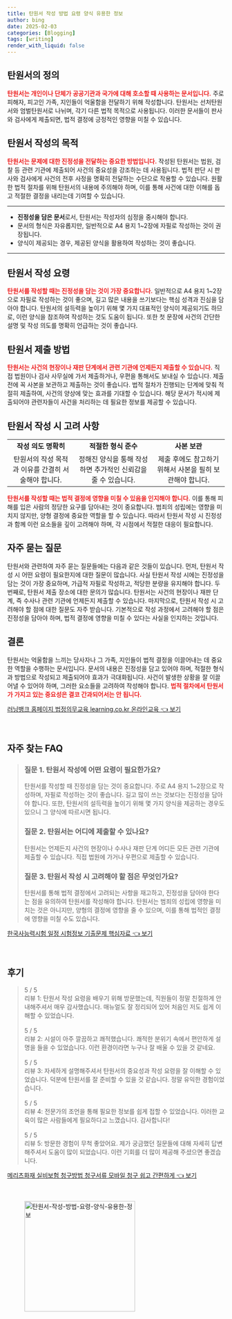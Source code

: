 ```yaml
---
title: 탄원서 작성 방법 요령 양식 유용한 정보
author: bing
date: 2025-02-03
categories: [Blogging]
tags: [writing]
render_with_liquid: false
---
```



<h2 id='탄원서의 정의'>탄원서의 정의</h2>

<p><b><span style="color: #ee2323;">탄원서는 개인이나 단체가 공공기관과 국가에 대해 호소할 때 사용하는 문서입니다.</span></b> 주로 피해자, 피고인 가족, 지인들이 억울함을 전달하기 위해 작성합니다. 탄원서는 선처탄원서와 엄벌탄원서로 나뉘며, 각기 다른 법적 목적으로 사용됩니다. 이러한 문서들이 판사와 검사에게 제출되면, 법적 결정에 긍정적인 영향을 미칠 수 있습니다.</p>

<h2 id='탄원서 작성의 목적'>탄원서 작성의 목적</h2>

<p><b><span style="color: #ee2323;">탄원서는 문제에 대한 진정성을 전달하는 중요한 방법입니다.</span></b> 작성된 탄원서는 법원, 검찰 등 관련 기관에 제출되어 사건의 중요성을 강조하는 데 사용됩니다. 법적 판단 시 판사와 검사에게 사건의 전후 사정을 명확히 전달하는 수단으로 작용할 수 있습니다. 원활한 법적 절차를 위해 탄원서의 내용에 주의해야 하며, 이를 통해 사건에 대한 이해를 돕고 적절한 결정을 내리는데 기여할 수 있습니다.</p>

<hr />

<ul>
    <li><b>진정성을 담은 문서</b>로서, 탄원서는 작성자의 심정을 중시해야 합니다.</li>
    <li>문서의 형식은 자유롭지만, 일반적으로 A4 용지 1~2장에 자필로 작성하는 것이 권장됩니다.</li>
    <li>양식이 제공되는 경우, 제공된 양식을 활용하여 작성하는 것이 좋습니다.</li>
</ul>

<hr />

<h2 id='탄원서 작성 요령'>탄원서 작성 요령</h2>

<p><b><span style="color: #ee2323;">탄원서를 작성할 때는 진정성을 담는 것이 가장 중요합니다.</span></b> 일반적으로 A4 용지 1~2장으로 자필로 작성하는 것이 좋으며, 길고 많은 내용을 쓰기보다는 핵심 성격과 진심을 담아야 합니다. 탄원서의 설득력을 높이기 위해 몇 가지 대표적인 양식이 제공되기도 하므로, 이런 양식을 참조하여 작성하는 것도 도움이 됩니다. 또한 첫 문장에 사건의 간단한 설명 및 작성 의도를 명확히 언급하는 것이 좋습니다.</p>

<h2 id='탄원서 제출 방법'>탄원서 제출 방법</h2>

<p><b><span style="color: #ee2323;">탄원서는 사건의 현장이나 재판 단계에서 관련 기관에 언제든지 제출할 수 있습니다.</span></b> 직접 법원이나 검사 사무실에 가서 제출하거나, 우편을 통해서도 보내실 수 있습니다. 제출 전에 꼭 사본을 보관하고 제출하는 것이 좋습니다. 법적 절차가 진행되는 단계에 맞춰 적절히 제출하여, 사건의 양상에 맞는 효과를 기대할 수 있습니다. 해당 문서가 적시에 제출되어야 관련자들이 사건을 처리하는 데 필요한 정보를 제공할 수 있습니다.</p>

<h2 id='탄원서 작성 시 고려 사항'>탄원서 작성 시 고려 사항</h2>

<table>
    <tr>
        <td style="text-align: center; height: 17px;"><b>작성 의도 명확히</b></td>
        <td style="text-align: center; height: 17px;"><b>적절한 형식 준수</b></td>
        <td style="text-align: center; height: 17px;"><b>사본 보관</b></td>
    </tr>
    <tr>
        <td style="text-align: center; height: 17px;">탄원서의 작성 목적과 이유를 간결히 서술해야 합니다.</td>
        <td style="text-align: center; height: 17px;">정해진 양식을 통해 작성하면 추가적인 신뢰감을 줄 수 있습니다.</td>
        <td style="text-align: center; height: 17px;">제출 후에도 참고하기 위해서 사본을 필히 보관해야 합니다.</td>
    </tr>
</table>

<p><b><span style="color: #ee2323;">탄원서를 작성할 때는 법적 결정에 영향을 미칠 수 있음을 인지해야 합니다.</span></b> 이를 통해 피해를 입은 사람의 정당한 요구를 담아내는 것이 중요합니다. 범죄의 성립에는 영향을 미치지 않지만, 양형 결정에 중요한 역할을 할 수 있습니다. 따라서 탄원서 작성 시 진정성과 함께 이런 요소들을 깊이 고려해야 하며, 각 시점에서 적절한 대응이 필요합니다.</p>

<h2 id='자주 묻는 질문'>자주 묻는 질문</h2>

<p>탄원서와 관련하여 자주 묻는 질문들에는 다음과 같은 것들이 있습니다. 먼저, 탄원서 작성 시 어떤 요령이 필요한지에 대한 질문이 많습니다. 사실 탄원서 작성 시에는 진정성을 담는 것이 가장 중요하며, 가급적 자필로 작성하고, 적당한 분량을 유지해야 합니다. 두 번째로, 탄원서 제출 장소에 대한 문의가 많습니다. 탄원서는 사건의 현장이나 재판 단계, 즉 수사나 관련 기관에 언제든지 제출할 수 있습니다. 마지막으로, 탄원서 작성 시 고려해야 할 점에 대한 질문도 자주 받습니다. 기본적으로 작성 과정에서 고려해야 할 점은 진정성을 담아야 하며, 법적 결정에 영향을 미칠 수 있다는 사실을 인지하는 것입니다.</p>

<h2 id='결론'>결론</h2>

<p>탄원서는 억울함을 느끼는 당사자나 그 가족, 지인들이 법적 결정을 이끌어내는 데 중요한 역할을 수행하는 문서입니다. 문서의 내용은 진정성을 담고 있어야 하며, 적절한 형식과 방법으로 작성되고 제출되어야 효과가 극대화됩니다. 사건이 발생한 상황을 잘 이끌어낼 수 있어야 하며, 그러한 요소들을 고려하여 작성해야 합니다. <b><span style="color: #ee2323;">법적 절차에서 탄원서가 가지고 있는 중요성은 결코 간과되어서는 안 됩니다.</span></b></p>


<p><a class="click-button" title="러닝뱅크 홈페이지 법정의무교육 learning.co.kr 온라인교육" href="https://yellowplanner.github.io/posts/%EB%9F%AC%EB%8B%9D%EB%B1%85%ED%81%AC-%ED%99%88%ED%8E%98%EC%9D%B4%EC%A7%80-%EB%B2%95%EC%A0%95%EC%9D%98%EB%AC%B4%EA%B5%90%EC%9C%A1-learning.co.kr-%EC%98%A8%EB%9D%BC%EC%9D%B8%EA%B5%90%EC%9C%A1/" rel="dofollow">러닝뱅크 홈페이지 법정의무교육 learning.co.kr 온라인교육 👈 보기</a></p><br>
<h2 id='자주_찾는_FAQ'>자주 찾는 FAQ</h2>
<div itemscope="" itemtype="https://schema.org/FAQPage"> 
<blockquote> 
<div itemscope="" itemprop="mainEntity" itemtype="https://schema.org/Question"> 
<h3 itemprop="name">질문 1. 탄원서 작성에 어떤 요령이 필요한가요?</h3> 
<div itemscope="" itemprop="acceptedAnswer" itemtype="https://schema.org/Answer"> 
<span itemprop="text"> 
<p>탄원서를 작성할 때 진정성을 담는 것이 중요합니다. 주로 A4 용지 1~2장으로 작성하며, 자필로 작성하는 것이 좋습니다. 길고 많이 쓰는 것보다는 진정성을 담아야 합니다. 또한, 탄원서의 설득력을 높이기 위해 몇 가지 양식을 제공하는 경우도 있으니 그 양식에 따르시면 됩니다.</p> 
</span> 
</div> 
</div> 
<div itemscope="" itemprop="mainEntity" itemtype="https://schema.org/Question"> 
<h3 itemprop="name">질문 2. 탄원서는 어디에 제출할 수 있나요?</h3> 
<div itemscope="" itemprop="acceptedAnswer" itemtype="https://schema.org/Answer"> 
<span itemprop="text"> 
<p>탄원서는 언제든지 사건의 현장이나 수사나 재판 단계 어디든 모든 관련 기관에 제출할 수 있습니다. 직접 법원에 가거나 우편으로 제출할 수 있습니다.</p> 
</span> 
</div> 
</div> 
<div itemscope="" itemprop="mainEntity" itemtype="https://schema.org/Question"> 
<h3 itemprop="name">질문 3. 탄원서 작성 시 고려해야 할 점은 무엇인가요?</h3> 
<div itemscope="" itemprop="acceptedAnswer" itemtype="https://schema.org/Answer"> 
<span itemprop="text"> 
<p>탄원서를 통해 법적 결정에서 고려되는 사항을 재고하고, 진정성을 담아야 한다는 점을 유의하여 탄원서를 작성해야 합니다. 탄원서는 범죄의 성립에 영향을 미치는 것은 아니지만, 양형의 결정에 영향을 줄 수 있으며, 이를 통해 법적인 결정에 영향을 미칠 수도 있습니다.</p> 
</span> 
</div> 
</div> 
</blockquote> 
</div>
<p><a class="click-button" title="한국사능력시험 일정 시험정보 기출문제 핵심자료" href="https://yellowplanner.github.io/posts/%ED%95%9C%EA%B5%AD%EC%82%AC%EB%8A%A5%EB%A0%A5%EC%8B%9C%ED%97%98-%EC%9D%BC%EC%A0%95-%EC%8B%9C%ED%97%98%EC%A0%95%EB%B3%B4-%EA%B8%B0%EC%B6%9C%EB%AC%B8%EC%A0%9C-%ED%95%B5%EC%8B%AC%EC%9E%90%EB%A3%8C/" rel="dofollow">한국사능력시험 일정 시험정보 기출문제 핵심자료 👈 보기</a></p><br>
<h2 id='후기'>후기</h2>
<div itemscope itemtype="https://schema.org/Product">
  <blockquote>
  <div itemprop="review" itemscope itemtype="https://schema.org/Review">
      <div itemprop="reviewRating" itemscope itemtype="https://schema.org/Rating"> <span itemprop="ratingValue">5</span> / <span itemprop="bestRating">5</span> </div>
      <span itemprop="reviewBody">리뷰 1: 탄원서 작성 요령을 배우기 위해 방문했는데, 직원들이 정말 친절하게 안내해주셔서 매우 감사했습니다. 매뉴얼도 잘 정리되어 있어 처음인 저도 쉽게 이해할 수 있었습니다.</span>
  </div>
  <br>
  <div itemprop="review" itemscope itemtype="https://schema.org/Review">
      <div itemprop="reviewRating" itemscope itemtype="https://schema.org/Rating"> <span itemprop="ratingValue">5</span> / <span itemprop="bestRating">5</span> </div>
      <span itemprop="reviewBody">리뷰 2: 시설이 아주 깔끔하고 쾌적했습니다. 쾌적한 분위기 속에서 편안하게 설명을 들을 수 있었습니다. 이런 환경이라면 누구나 잘 배울 수 있을 것 같네요.</span>
  </div>
  <br>
  <div itemprop="review" itemscope itemtype="https://schema.org/Review">
      <div itemprop="reviewRating" itemscope itemtype="https://schema.org/Rating"> <span itemprop="ratingValue">5</span> / <span itemprop="bestRating">5</span> </div>
      <span itemprop="reviewBody">리뷰 3: 자세하게 설명해주셔서 탄원서의 중요성과 작성 요령을 잘 이해할 수 있었습니다. 덕분에 탄원서를 잘 준비할 수 있을 것 같습니다. 정말 유익한 경험이었습니다.</span>
  </div>
  <br>
  <div itemprop="review" itemscope itemtype="https://schema.org/Review">
      <div itemprop="reviewRating" itemscope itemtype="https://schema.org/Rating"> <span itemprop="ratingValue">5</span> / <span itemprop="bestRating">5</span> </div>
      <span itemprop="reviewBody">리뷰 4: 전문가의 조언을 통해 필요한 정보를 쉽게 접할 수 있었습니다. 이러한 교육이 많은 사람들에게 필요하다고 느꼈습니다. 감사합니다!</span>
  </div>
  <br>
  <div itemprop="review" itemscope itemtype="https://schema.org/Review">
      <div itemprop="reviewRating" itemscope itemtype="https://schema.org/Rating"> <span itemprop="ratingValue">5</span> / <span itemprop="bestRating">5</span> </div>
      <span itemprop="reviewBody">리뷰 5: 방문한 경험이 무척 좋았어요. 제가 궁금했던 질문들에 대해 자세히 답변해주셔서 도움이 많이 되었습니다. 이런 기회를 더 많이 제공해 주셨으면 좋겠습니다.</span>
  </div>
  </blockquote>
</div>
<p><a class="click-button" title="메리츠화재 실비보험 청구방법 청구서류 모바일 청구 쉽고 간편하게" href="https://yellowplanner.github.io/posts/%EB%A9%94%EB%A6%AC%EC%B8%A0%ED%99%94%EC%9E%AC-%EC%8B%A4%EB%B9%84%EB%B3%B4%ED%97%98-%EC%B2%AD%EA%B5%AC%EB%B0%A9%EB%B2%95-%EC%B2%AD%EA%B5%AC%EC%84%9C%EB%A5%98-%EB%AA%A8%EB%B0%94%EC%9D%BC-%EC%B2%AD%EA%B5%AC-%EC%89%BD%EA%B3%A0-%EA%B0%84%ED%8E%B8%ED%95%98%EA%B2%8C/" rel="dofollow">메리츠화재 실비보험 청구방법 청구서류 모바일 청구 쉽고 간편하게 👈 보기</a></p><br>
<figure class="image"><img src="https://yellowplanner.github.io/assets/img/thumbnail/탄원서-작성-방법-요령-양식-유용한-정보.webp" alt="탄원서-작성-방법-요령-양식-유용한-정보" width="256" height="256"></figure>